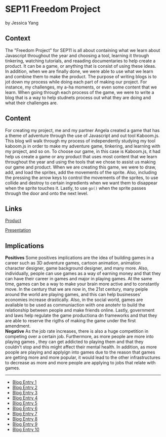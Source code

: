 # SEP11 Freedom Project
by Jessica Yang

## Context
The "Freedom Project" for SEP11 is all about containing what we learn about Javascript throughout the year and choosing a tool, learning it through tinkering, watching tutorials, and reaading documentaries to help create a product. It can be a game, or anything that is consist of using these ideas. In addition, when we are finally done, we were able to use what we learn and combine them to make the product. The purpose of writing blogs is to jot down my process while doing each part of making our project. For instance, my challenges, my a-ha moments, or even some content that we learn. When going through each process of the game, we were to write a blog that is a way to help studnets process out what they are doing and what their challenges are.

## Content
For creating my project, me and my partner Angela created a game that has a theme of adventure through the use of Javascript and out tool Kaboom.js. This blog will walk through my process of independently studying my tool kaboom.js in order to make my adventure game, tinkering, and learning with my project, and so on. To choose our game, in this case is Kaboom.js, it had help us create a game or any product that uses most content that we learn throughout the year and using the tools that we chose to assist us making our game and product. When we are creating this game, we were to draw, add, and load the sprites, add the movements of the sprite. Also, including the pressing the arrow keys to control the movements of the sprites, to use collide and destroy to certain ingredients when we want them to disappear when the sprite touches it. Lastly, to use `go()` when the sprite passes through the door and onto the next level.

## Links

[Product](https://freedom-project-adventure.jessicay1464.repl.co)

[Presentation](https://docs.google.com/presentation/d/1qWAJZ0HSZEKE1pYdl3ibgjXLEhHsqzs6QJ_AO9F9LzM/edit#slide=id.g243388383f6_0_2241)

## Implications
<b>Positives</b>
Some positives implications are the idea of building games in a career such as 3D adventure games, cartoon animation, animation character designer, game background designer, and many more. Also, individually, people can use games as a way of earning money and that they can have their career in games and major in playing games. At the same time, games can be a way to make your brain more active and to constantly move. In the century that we are now in, the 21st century, many peiple around the world are playing games, and this can help businesses' economies increase drastically. Also, in the social world, games are avaliable to be used as communiaction wiith one anotehr to build the relationship between people and make friends online. Lastly, government and laws help regulate the game productiona dn frameworks and that they are able to reserve the rigths of making the game under the first amendment.<br>
<b>Negative</b>
As the job rate increases, there is also a huge competition in competing over a certain job. Furthermore, as more people are more into playing games , they can get addicted to playing them and that they couldn't stop and this might affect their mental health. In addition, as more poople are playing and applyign into games due to the reason that games are getting more and more popular, it would lead to the other infrastructures to decrease as more and more people are applying to jobs that relate with games.

---

* [Blog Entry 1](entries/entry01.md)
* [Blog Entry 2](entries/entry02.md)
* [Blog Entry 3](entries/entry03.md)
* [Blog Entry 4](entries/entry04.md)
* [Blog Entry 5](entries/entry05.md)
* [Blog Entry 6](entries/entry06.md)
* [Blog Entry 7](entries/entry07.md)
* [Blog Entry 8](entries/entry08.md)
* [Blog Entry 9](entries/entry09.md)
* [Blog Entry 10](entries/entry10.md)

